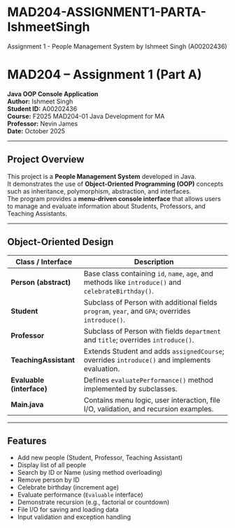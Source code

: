 # MAD204-ASSIGNMENT1-PARTA-IshmeetSingh
Assignment 1 - People Management System by Ishmeet Singh (A00202436)

# MAD204 – Assignment 1 (Part A)  
**Java OOP Console Application**  
**Author:** Ishmeet Singh  
**Student ID:** A00202436  
**Course:** F2025 MAD204-01 Java Development for MA  
**Professor:** Nevin James  
**Date:** October 2025  

---

## Project Overview
This project is a **People Management System** developed in Java.  
It demonstrates the use of **Object-Oriented Programming (OOP)** concepts such as inheritance, polymorphism, abstraction, and interfaces.  
The program provides a **menu-driven console interface** that allows users to manage and evaluate information about Students, Professors, and Teaching Assistants.

---

## Object-Oriented Design

| Class / Interface | Description |
|--------------------|-------------|
| **Person (abstract)** | Base class containing `id`, `name`, `age`, and methods like `introduce()` and `celebrateBirthday()`. |
| **Student** | Subclass of Person with additional fields `program`, `year`, and `GPA`; overrides `introduce()`. |
| **Professor** | Subclass of Person with fields `department` and `title`; overrides `introduce()`. |
| **TeachingAssistant** | Extends Student and adds `assignedCourse`; overrides `introduce()` and implements evaluation. |
| **Evaluable (interface)** | Defines `evaluatePerformance()` method implemented by subclasses. |
| **Main.java** | Contains menu logic, user interaction, file I/O, validation, and recursion examples. |

---

## Features
- Add new people (Student, Professor, Teaching Assistant)  
- Display list of all people  
- Search by ID or Name (using method overloading)  
- Remove person by ID  
- Celebrate birthday (increment age)  
- Evaluate performance (`Evaluable` interface)  
- Demonstrate recursion (e.g., factorial or countdown)  
- File I/O for saving and loading data  
- Input validation and exception handling  
